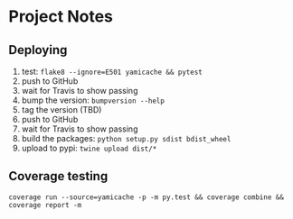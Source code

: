 # Project Notes

## Deploying

1.  test: `flake8 --ignore=E501 yamicache && pytest`
1.  push to GitHub
1.  wait for Travis to show passing
1.  bump the version: `bumpversion --help`
1.  tag the version (TBD)
1.  push to GitHub
1.  wait for Travis to show passing
1.  build the packages: `python setup.py sdist bdist_wheel`
1.  upload to pypi: `twine upload dist/*`

## Coverage testing

    coverage run --source=yamicache -p -m py.test && coverage combine && coverage report -m
